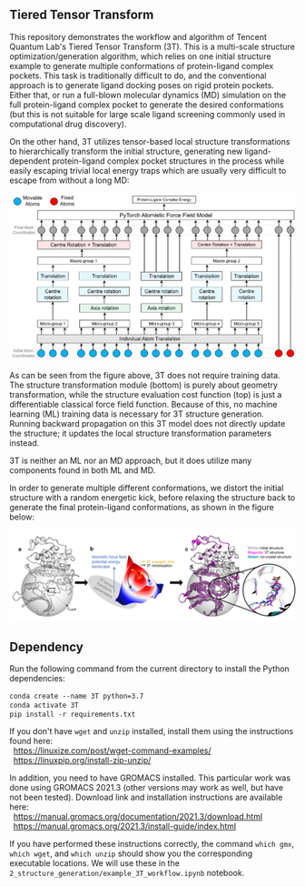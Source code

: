 ## Tiered Tensor Transform

This repository demonstrates the workflow and algorithm of Tencent Quantum Lab's Tiered Tensor Transform (3T).
This is a multi-scale structure optimization/generation algorithm, which relies on one initial structure example to generate multiple conformations of protein-ligand complex pockets.
This task is traditionally difficult to do, and the conventional approach is to generate ligand docking poses on rigid protein pockets.
Either that, or run a full-blown molecular dynamics (MD) simulation on the full protein-ligand complex pocket to generate the desired conformations (but this is not suitable for large scale ligand screening commonly used in computational drug discovery).

On the other hand, 3T utilizes tensor-based local structure transformations to hierarchically transform the initial structure,
generating new ligand-dependent protein-ligand complex pocket structures in the process while easily escaping trivial local energy traps
which are usually very difficult to escape from without a long MD:

![Alt text](2_structure_generation/Images/3T_Model.png?raw=true "Title")

As can be seen from the figure above, 3T does not require training data. The structure transformation module (bottom) is purely about geometry transformation,
while the structure evaluation cost function (top) is just a differentiable classical force field function.
Because of this, no machine learning (ML) training data is necessary for 3T structure generation.
Running backward propagation on this 3T model does not directly update the structure;
it updates the local structure transformation parameters instead.

3T is neither an ML nor an MD approach, but it does utilize many components found in both ML and MD.

In order to generate multiple different conformations, we distort the initial structure with a random energetic kick,
before relaxing the structure back to generate the final protein-ligand conformations, as shown in the figure below:

![Alt text](2_structure_generation/Images/3T_Workflow.png?raw=true "Title")

## Dependency

Run the following command from the current directory to install the Python dependencies:

```
conda create --name 3T python=3.7
conda activate 3T
pip install -r requirements.txt
```

If you don't have `wget` and `unzip` installed, install them using the instructions found here: <br />
&ensp;https://linuxize.com/post/wget-command-examples/ <br />
&ensp;https://linuxpip.org/install-zip-unzip/

In addition, you need to have GROMACS installed.
This particular work was done using GROMACS 2021.3 (other versions may work as well, but have not been tested). Download link and installation instructions are available here: <br />
&ensp;https://manual.gromacs.org/documentation/2021.3/download.html <br />
&ensp;https://manual.gromacs.org/2021.3/install-guide/index.html

If you have performed these instructions correctly, the command `which gmx`, `which wget`, and `which unzip` should show you the corresponding executable locations.
We will use these in the `2_structure_generation/example_3T_workflow.ipynb` notebook.
